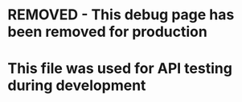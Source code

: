 # REMOVED - This debug page has been removed for production
# This file was used for API testing during development
